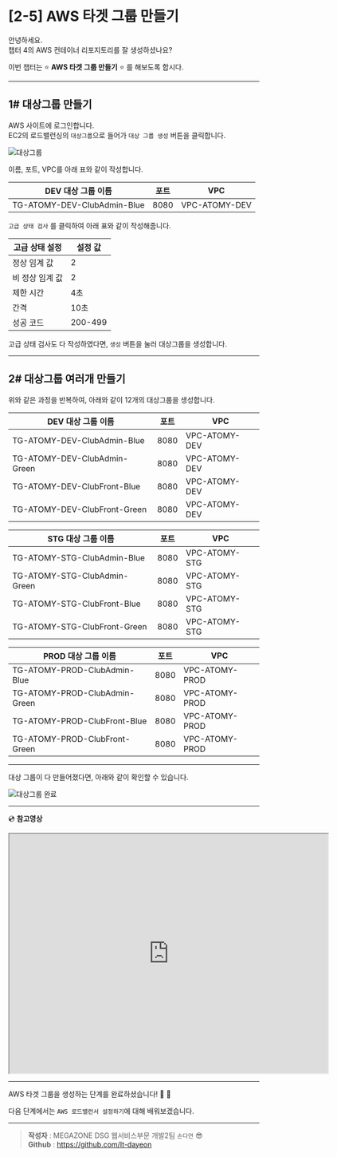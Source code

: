 # [2-5] AWS 타겟 그룹 만들기

안녕하세요.       
챕터 4의 AWS 컨테이너 리포지토리를 잘 생성하셨나요?

이번 챕터는 :star: **AWS 타겟 그룹 만들기** :star: 를 해보도록 합시다.

---

## 1# 대상그룹 만들기

AWS 사이트에 로그인합니다.        
EC2의 로드밸런싱의 `대상그룹`으로 들어가 `대상 그룹 생성` 버튼을 클릭합니다.

![대상그룹](https://user-images.githubusercontent.com/54167990/65410030-463b6f80-de24-11e9-8dad-4ff0ee5c0438.png)


이름, 포트, VPC를 아래 표와 같이 작성합니다.

DEV 대상 그룹 이름 | 포트 | VPC  
----| ---- | ----  
TG-ATOMY-DEV-ClubAdmin-Blue | 8080 | VPC-ATOMY-DEV  

`고급 상태 검사` 를 클릭하여 아래 표와 같이 작성해줍니다.

고급 상태 설정 | 설정 값  
---- | ----   
정상 임계 값 | 2
비 정상 임계 값 | 2 
제한 시간 | 4초
간격 | 10초 
성공 코드 | 200-499

고급 상태 검사도 다 작성하였다면, `생성` 버튼을 눌러 대상그룹을 생성합니다.

---

## 2# 대상그룹 여러개 만들기

위와 같은 과정을 반복하여, 아래와 같이 12개의 대상그룹을 생성합니다.

DEV 대상 그룹 이름 | 포트 | VPC  
----| ---- | ----  
TG-ATOMY-DEV-ClubAdmin-Blue | 8080 | VPC-ATOMY-DEV  
TG-ATOMY-DEV-ClubAdmin-Green | 8080 | VPC-ATOMY-DEV  
TG-ATOMY-DEV-ClubFront-Blue | 8080 | VPC-ATOMY-DEV  
TG-ATOMY-DEV-ClubFront-Green | 8080 | VPC-ATOMY-DEV  

STG 대상 그룹 이름 | 포트 | VPC  
----| ---- | ----  
TG-ATOMY-STG-ClubAdmin-Blue | 8080 | VPC-ATOMY-STG  
TG-ATOMY-STG-ClubAdmin-Green | 8080 | VPC-ATOMY-STG  
TG-ATOMY-STG-ClubFront-Blue | 8080 | VPC-ATOMY-STG  
TG-ATOMY-STG-ClubFront-Green | 8080 | VPC-ATOMY-STG  

PROD 대상 그룹 이름 | 포트 | VPC  
----| ---- | ----  
TG-ATOMY-PROD-ClubAdmin-Blue | 8080 | VPC-ATOMY-PROD  
TG-ATOMY-PROD-ClubAdmin-Green | 8080 | VPC-ATOMY-PROD  
TG-ATOMY-PROD-ClubFront-Blue | 8080 | VPC-ATOMY-PROD  
TG-ATOMY-PROD-ClubFront-Green | 8080 | VPC-ATOMY-PROD  

---

대상 그룹이 다 만들어졌다면, 아래와 같이 확인할 수 있습니다.

![대상그룹 완료](https://user-images.githubusercontent.com/54167990/65410592-b8f91a80-de25-11e9-8421-9fa8e85c6681.png)

---

:cd: **참고영상**

<iframe src="https://drive.google.com/file/d/14kpy60vA9fHLl4LiMDauss5OKHT9Seta/preview" width="640" height="480"></iframe>

---

AWS 타겟 그룹을 생성하는 단계를 완료하셨습니다! :clap: :clap:

다음 단계에서는 `AWS 로드밸런서 설정하기`에 대해 배워보겠습니다.

---

> **작성자** : MEGAZONE DSG 웹서비스부문 개발2팀 `손다연` :sunglasses:            
> **Github** : https://github.com/It-dayeon
